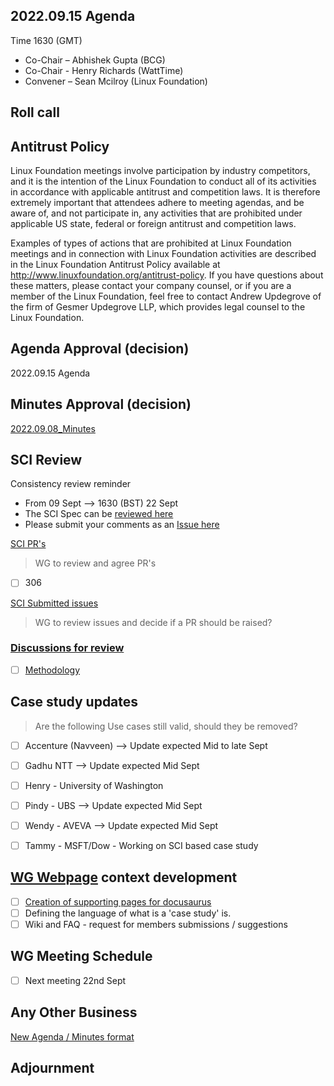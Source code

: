 ## 2022.09.15 Agenda

Time 1630 (GMT)

- Co-Chair – Abhishek Gupta (BCG)
- Co-Chair - Henry Richards (WattTime)
- Convener – Sean Mcilroy (Linux Foundation)

## Roll call

## Antitrust Policy
Linux Foundation meetings involve participation by industry competitors, and it is the intention of the Linux Foundation to conduct 
all of its activities in accordance with applicable antitrust and competition laws. 
It is therefore extremely important that attendees adhere to meeting agendas, and be aware of, and not participate in, any activities 
that are prohibited under applicable US state, federal or foreign antitrust and competition laws.

Examples of types of actions that are prohibited at Linux Foundation meetings and in connection with Linux Foundation activities are 
described in the Linux Foundation Antitrust Policy available at http://www.linuxfoundation.org/antitrust-policy. 
If you have questions about these matters, please contact your company counsel, or if you are a member of the Linux Foundation, 
feel free to contact Andrew Updegrove of the firm of Gesmer Updegrove LLP, which provides legal counsel to the Linux Foundation.
  
## Agenda Approval (decision) 

2022.09.15 Agenda

## Minutes Approval (decision) 

[2022.09.08_Minutes](https://github.com/Green-Software-Foundation/standards_wg/blob/main/Agenda_Minutes/2022.09.08.Minutes.md)

## SCI Review

Consistency review reminder
- From 09 Sept --> 1630 (BST) 22 Sept
- The SCI Spec can be [reviewed here](https://github.com/Green-Software-Foundation/software_carbon_intensity/blob/dev/Software_Carbon_Intensity/Software_Carbon_Intensity_Specification.md)
- Please submit your comments as an [Issue here](https://github.com/Green-Software-Foundation/software_carbon_intensity/issues/new/choose)

[SCI PR's](https://github.com/Green-Software-Foundation/software_carbon_intensity/pulls)

> WG to review and agree PR's
- [ ] 306

[SCI Submitted issues](https://github.com/Green-Software-Foundation/software_carbon_intensity/issues)

> WG to review issues and decide if a PR should be raised?

### [Discussions for review](https://github.com/Green-Software-Foundation/software_carbon_intensity/discussions)

- [ ] [Methodology](https://github.com/Green-Software-Foundation/software_carbon_intensity/discussions/301)

## Case study updates

> Are the following Use cases still valid, should they be removed?

- [ ] Accenture (Navveen) --> Update expected Mid to late Sept

- [ ] Gadhu NTT --> Update expected Mid Sept

- [ ] Henry - University of Washington 

- [ ] Pindy - UBS --> Update expected Mid Sept

- [ ] Wendy - AVEVA --> Update expected Mid Sept

- [ ] Tammy - MSFT/Dow - Working on SCI based case study

## [WG Webpage](https://standards.greensoftware.foundation) context development

- [ ] [Creation of supporting pages for docusaurus](https://github.com/Green-Software-Foundation/software_carbon_intensity/issues/294)
- [ ] Defining the language of what is a 'case study' is.
- [ ] Wiki and FAQ - request for members submissions / suggestions

## WG Meeting Schedule

- [ ]  Next meeting 22nd Sept

## Any Other Business

[New Agenda / Minutes format](https://github.com/Green-Software-Foundation/training/issues/55)

## Adjournment
